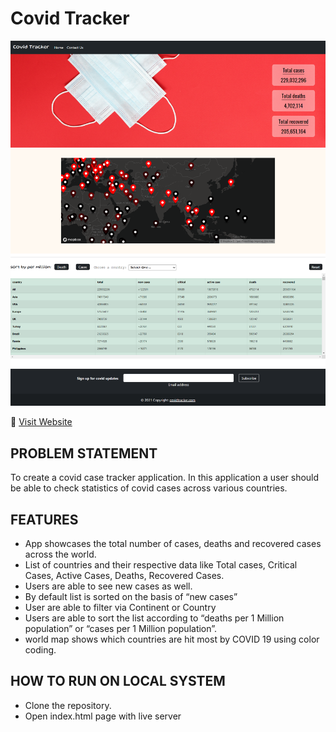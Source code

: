 # Covid Tracker
<p align="center"><img src="screenshot.png" width="700"/></p>
🔗 <a href="https://upcovidtracker.netlify.app/" target="_blank"> Visit Website</a>

## PROBLEM STATEMENT
To create a covid case tracker application. In this application a user should be able to check statistics of covid cases across various countries.

## FEATURES 
- App showcases the total number of cases, deaths and recovered cases across
the world.
- List of countries and their respective data like Total cases, Critical Cases, Active Cases, Deaths, Recovered Cases.
- Users are able to see new cases as well.
- By default list is sorted on the basis of “new cases”
- User are able to filter via Continent or Country
- Users are able to sort the list according to “deaths per 1 Million population” or “cases per 1 Million population”.
- world map shows which countries are hit most by COVID 19 using color coding.

## HOW TO RUN ON LOCAL SYSTEM
- Clone the repository.
- Open index.html page with live server
